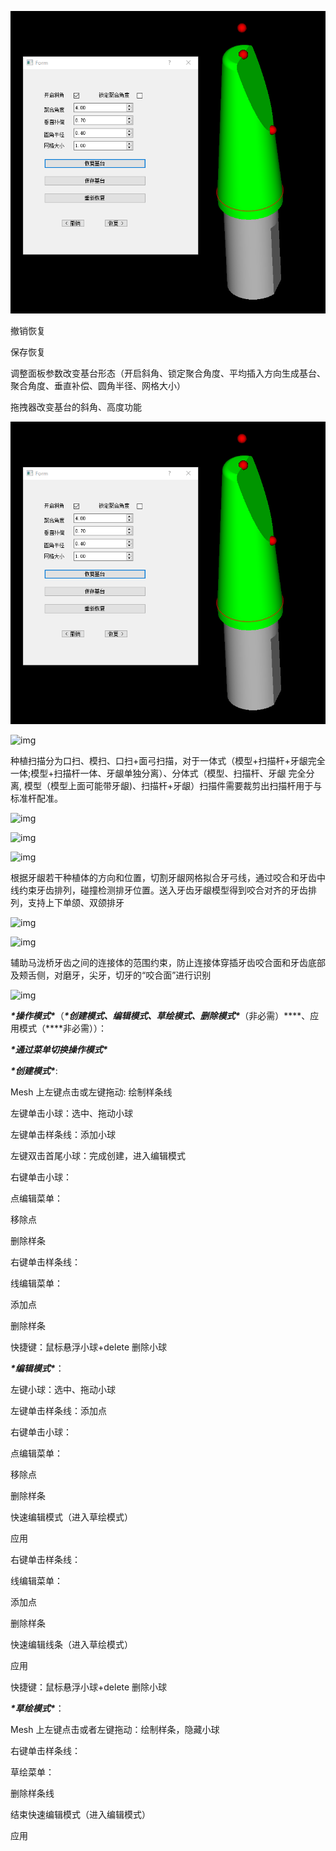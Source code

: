 ![img](show/picture1.png)

撤销恢复

保存恢复

调整面板参数改变基台形态（开启斜角、锁定聚合角度、平均插入方向生成基台、聚合角度、垂直补偿、圆角半径、网格大小）

拖拽器改变基台的斜角、高度功能

 

 

 

 

![img](show/picture1.png) 

![img](file:///C:\Users\24854\AppData\Local\Temp\ksohtml6128\wps3.jpg) 

种植扫描分为口扫、模扫、口扫+面弓扫描，对于一体式（模型+扫描杆+牙龈完全一体;模型+扫描杆一体、牙龈单独分离）、分体式（模型、扫描杆、牙龈 完全分离, 模型（模型上面可能带牙龈)、扫描杆+牙龈）扫描件需要裁剪出扫描杆用于与标准杆配准。

 

![img](file:///C:\Users\24854\AppData\Local\Temp\ksohtml6128\wps4.jpg) 

![img](file:///C:\Users\24854\AppData\Local\Temp\ksohtml6128\wps5.jpg) 

![img](file:///C:\Users\24854\AppData\Local\Temp\ksohtml6128\wps6.jpg) 

根据牙龈若干种植体的方向和位置，切割牙龈网格拟合牙弓线，通过咬合和牙齿中线约束牙齿排列，碰撞检测排牙位置。送入牙齿牙龈模型得到咬合对齐的牙齿排列，支持上下单颌、双颌排牙

 

 

![img](file:///C:\Users\24854\AppData\Local\Temp\ksohtml6128\wps7.jpg) 

 

![img](file:///C:\Users\24854\AppData\Local\Temp\ksohtml6128\wps8.jpg) 

 

辅助马泷桥牙齿之间的连接体的范围约束，防止连接体穿插牙齿咬合面和牙齿底部及颊舌侧，对磨牙，尖牙，切牙的“咬合面”进行识别

 

 

![img](file:///C:\Users\24854\AppData\Local\Temp\ksohtml6128\wps9.jpg) 

***\*操作模式\****（***\*创建模式、编辑模式、草绘模式、删除模式\****（非必需）***\*、应用模式（\****非必需））： 

***\*通过菜单切换操作模式\**** 

***\*创建模式\****: 

Mesh 上左键点击或左键拖动: 绘制样条线 

左键单击小球：选中、拖动小球 

左键单击样条线：添加小球 

左键双击首尾小球：完成创建，进入编辑模式 

右键单击小球： 

点编辑菜单： 

移除点 

删除样条 

右键单击样条线： 

线编辑菜单： 

添加点 

删除样条

快捷键：鼠标悬浮小球+delete 删除小球 

***\*编辑模式\****： 

左键小球：选中、拖动小球 

左键单击样条线：添加点 

右键单击小球： 

点编辑菜单： 

移除点 

删除样条 

快速编辑模式（进入草绘模式） 

应用 

右键单击样条线： 

线编辑菜单： 

添加点 

删除样条 

快速编辑线条（进入草绘模式） 

应用 

快捷键：鼠标悬浮小球+delete 删除小球

***\*草绘模式\****： 

Mesh 上左键点击或者左键拖动：绘制样条，隐藏小球 

右键单击样条线： 

草绘菜单： 

删除样条线 

结束快速编辑模式（进入编辑模式） 

应用

 
